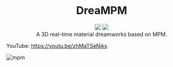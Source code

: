 <h1 align="center">
  <br>DreaMPM<br>
</h1>
<div align="center">
<img src="https://img.shields.io/badge/build-passing-brightgreen"/>
<img src="https://img.shields.io/badge/Taichi-v1.6.0-blue"/>
</div>

<div align="center">
A 3D real-time material dreamworks based on MPM.
</div>

YouTube: https://youtu.be/zhMaTSeNjks

![mpm](https://github.com/Zhuohua-HUANG/DreaMPM/assets/71301342/28d8ed75-b2c8-4425-be47-dc82ecb2db01)
